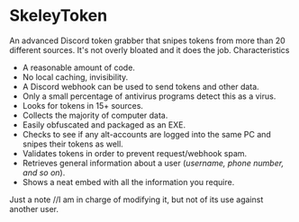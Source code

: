 # SkeleyToken
An advanced Discord token grabber that snipes tokens from more than 20 different sources. It's not overly bloated and it does the job.
Characteristics
- A reasonable amount of code.
- No local caching, invisibility.
- A Discord webhook can be used to send tokens and other data.
- Only a small percentage of antivirus programs detect this as a virus.
- Looks for tokens in 15+ sources.
- Collects the majority of computer data.
- Easily obfuscated and packaged as an EXE.
- Checks to see if any alt-accounts are logged into the same PC and snipes their tokens as well.
- Validates tokens in order to prevent request/webhook spam.
- Retrieves general information about a user (*username, phone number, and so on*).
- Shows a neat embed with all the information you require.

Just a note
//I am in charge of modifying it, but not of its use against another user.
